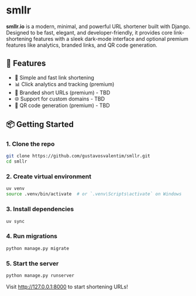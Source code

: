 # smllr

**smllr.io** is a modern, minimal, and powerful URL shortener built with Django. Designed to be fast, elegant, and developer-friendly, it provides core link-shortening features with a sleek dark-mode interface and optional premium features like analytics, branded links, and QR code generation.

## 🚀 Features

- 🔗 Simple and fast link shortening
- 📊 Click analytics and tracking (premium)
- 🧷 Branded short URLs (premium) - TBD
- 🌐 Support for custom domains - TBD
- 📱 QR code generation (premium) - TBD

## 📦 Getting Started

### 1. Clone the repo

```bash
git clone https://github.com/gustavosvalentim/smllr.git
cd smllr
```

### 2. Create virtual environment

```bash
uv venv
source .venv/bin/activate  # or `.venv\Scripts\activate` on Windows
```

### 3. Install dependencies

```bash
uv sync
```

### 4. Run migrations

```bash
python manage.py migrate
```

### 5. Start the server

```bash
python manage.py runserver
```

Visit http://127.0.0.1:8000 to start shortening URLs!
